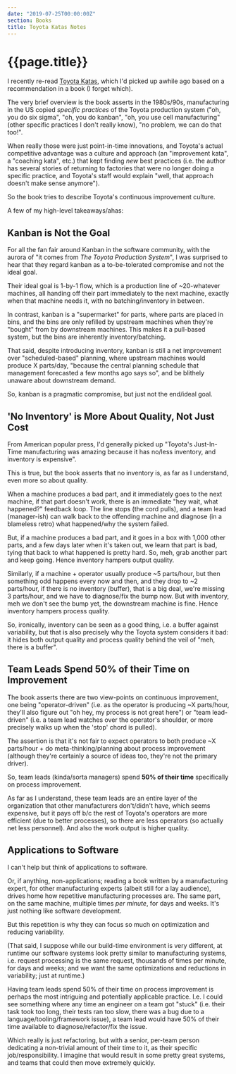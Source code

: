 ```yaml
---
date: "2019-07-25T00:00:00Z"
section: Books
title: Toyota Katas Notes
---
```


{{page.title}}
==============

I recently re-read [Toyota Katas](https://www.amazon.com/Toyota-Kata-Managing-Improvement-Adaptiveness/dp/0071635238), which I'd picked up awhile ago based on a recommendation in a book (I forget which).

The very brief overview is the book asserts in the 1980s/90s, manufacturing in the US copied *specific practices* of the Toyota production system ("oh, you do six sigma", "oh, you do kanban", "oh, you use cell manufacturing" (other specific practices I don't really know), "no problem, we can do that too!".

When really those were just point-in-time innovations, and Toyota's actual competitive advantage was a culture and approach (an "improvement kata", a "coaching kata", etc.) that kept finding _new_ best practices (i.e. the author has several stories of returning to factories that were no longer doing a specific practice, and Toyota's staff would explain "well, that approach doesn't make sense anymore").

So the book tries to describe Toyota's continuous improvement culture.

A few of my high-level takeaways/ahas:

Kanban is Not the Goal
----------------------

For all the fan fair around Kanban in the software community, with the aurora of "it comes from _The Toyota Production System_", I was surprised to hear that they regard kanban as a to-be-tolerated compromise and not the ideal goal.

Their ideal goal is 1-by-1 flow, which is a production line of ~20-whatever machines, all handing off their part immediately to the next machine, exactly when that machine needs it, with no batching/inventory in between.

In contrast, kanban is a "supermarket" for parts, where parts are placed in bins, and the bins are only refilled by upstream machines when they're "bought" from by downstream machines. This makes it a pull-based system, but the bins are inherently inventory/batching.

That said, despite introducing inventory, kanban is still a net improvement over "scheduled-based" planning, where upstream machines would produce X parts/day, "because the central planning schedule that management forecasted a few months ago says so", and be blithely unaware about downstream demand.

So, kanban is a pragmatic compromise, but just not the end/ideal goal.

'No Inventory' is More About Quality, Not Just Cost
----------------------------------------------

From American popular press, I'd generally picked up "Toyota's Just-In-Time manufacturing was amazing because it has no/less inventory, and inventory is expensive".

This is true, but the book asserts that no inventory is, as far as I understand, even more so about quality.

When a machine produces a bad part, and it immediately goes to the next machine, if that part doesn't work, there is an immediate "hey wait, what happened?" feedback loop. The line stops (the cord pulls), and a team lead (manager-ish) can walk back to the offending machine and diagnose (in a blameless retro) what happened/why the system failed.

But, if a machine produces a bad part, and it goes in a box with 1,000 other parts, and a few days later when it's taken out, we learn that part is bad, tying that back to what happened is pretty hard. So, meh, grab another part and keep going. Hence inventory hampers output quality.

Similarly, if a machine + operator usually produce ~5 parts/hour, but then something odd happens every now and then, and they drop to ~2 parts/hour, if there is no inventory (buffer), that is a big deal, we're missing 3 parts/hour, and we have to diagnose/fix the bump now. But with inventory, meh we don't see the bump yet, the downstream machine is fine. Hence inventory hampers process quality.

So, ironically, inventory can be seen as a good thing, i.e. a buffer against variability, but that is also precisely why the Toyota system considers it bad: it hides both output quality and process quality behind the veil of "meh, there is a buffer".

Team Leads Spend 50% of their Time on Improvement
-----------

The book asserts there are two view-points on continuous improvement, one being "operator-driven" (i.e. as the operator is producing ~X parts/hour, they'll also figure out "oh hey, my process is not great here") or "team lead-driven" (i.e. a team lead watches over the operator's shoulder, or more precisely walks up when the 'stop' chord is pulled).

The assertion is that it's not fair to expect operators to both produce ~X parts/hour + do meta-thinking/planning about process improvement (although they're certainly a source of ideas too, they're not the primary driver).

So, team leads (kinda/sorta managers) spend **50% of their time** specifically on process improvement.

As far as I understand, these team leads are an entire layer of the organization that other manufacturers don't/didn't have, which seems expensive, but it pays off b/c the rest of Toyota's operators are more efficient (due to better processes), so there are less operators (so actually net less personnel). And also the work output is higher quality.

Applications to Software
------------------------

I can't help but think of applications to software.

Or, if anything, non-applications; reading a book written by a manufacturing expert, for other manufacturing experts (albeit still for a lay audience), drives home how repetitive manufacturing processes are. The same part, on the same machine, multiple times *per minute*, for days and weeks. It's just nothing like software development.

But this repetition is why they can focus so much on optimization and reducing variability.

(That said, I suppose while our build-time environment is very different, at runtime our software systems look pretty similar to manufacturing systems, i.e. request processing is the same request, thousands of times per minute, for days and weeks; and we want the same optimizations and reductions in variability; just at runtime.)

Having team leads spend 50% of their time on process improvement is perhaps the most intriguing and potentially applicable practice. I.e. I could see something where any time an engineer on a team got "stuck" (i.e. their task took too long, their tests ran too slow, there was a bug due to a language/tooling/framework issue), a team lead would have 50% of their time available to diagnose/refactor/fix the issue.

Which really is just refactoring, but with a senior, per-team person dedicating a non-trivial amount of their time to it, as their specific job/responsibility. I imagine that would result in some pretty great systems, and teams that could then move extremely quickly.




